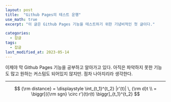 ```yaml
---
layout: post
title:  "Github Pages의 테스트 운행"
use_math: true
excerpt: "이 글은 Github Pages 기능을 테스트하기 위한 기념비적인 첫 글이다."

categories:
  - 잡글
tags:
  - 잡글
last_modified_at: 2023-05-14
---
```


이제야 막 Github Pages 기능을 공부하고 알아가고 있다.
아직은 파악하지 못한 기능도 많고 원하는 커스텀도 되어있지 않지만.
점차 나아지리라 생각한다.

---
$$
{\rm distance} = \displaystyle \int_{t_1}^{t_2} |r'(t)| \, {\rm d}t \\ = \biggr[({\rm sgn} \circ r')(t)r(t) \biggr]_{t_1}^{t_2}
$$

